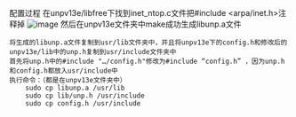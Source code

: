 配置过程
	在unpv13e/libfree下找到inet_ntop.c文件把#include <arpa/inet.h>注释掉
	![image](https://user-images.githubusercontent.com/52618022/138024548-fb61d1e0-d4f6-4c9a-add3-eb65360aa7a8.png)
    然后在unpv13e文件夹中make成功生成libunp.a文件
    
    将生成的libunp.a文件复制到usr/lib文件夹中，并且将unpv13e下的config.h和修改后的unpv13e/lib中的unp.h复制到usr/include文件夹中
	首先将unp.h中的#include "…/config.h"修改为#include “config.h” ，因为unp.h和config.h都放入usr/include中
	执行命令：（都是在unpv13e文件夹中）
		sudo cp libunp.a /usr/lib
		sudo cp lib/unp.h /usr/include   
		sudo cp config.h /usr/include
	
